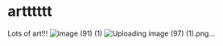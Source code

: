 # artttttt
 Lots of art!!!
![image (91) (1)](https://github.com/user-attachments/assets/c975c06f-7fbb-4a16-8105-8fb4682c34df)
![Uploading image (97) (1).png…]()
